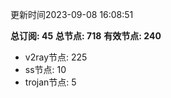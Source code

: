 更新时间2023-09-08 16:08:51

**总订阅: 45**
**总节点: 718**
**有效节点: 240**
- v2ray节点: 225
- ss节点: 10
- trojan节点: 5
